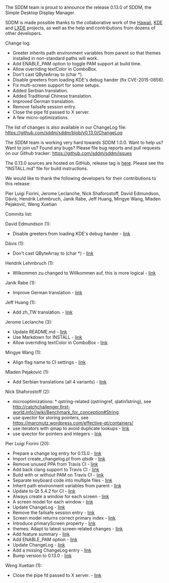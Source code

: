 The SDDM team is proud to announce the release 0.13.0 of SDDM,
the Simple Desktop Display Manager.

SDDM is made possible thanks to the collaborative work of the [Hawaii](http://hawaiios.org),
[KDE](https://www.kde.org) and [LXDE](http://lxqt.org) projects, as well as the help and contributions from dozens
of other developers.

Change log:

 * Greeter inherits path environment variables from parent so that
   themes installed in non-standard paths will work.
 * Add ENABLE_PAM option to toggle PAM support at build time.
 * Allow overriding textColor in ComboBox.
 * Don't cast QByteArray to (char *).
 * Disable greeters from loading KDE's debug hander
   (fix CVE-2015-0856).
 * Fix multi-screen support for some setups.
 * Added Serbian translation.
 * Added Traditional Chinese translation.
 * Improved German translation.
 * Remove failsafe session entry.
 * Close the pipe fd passed to X server.
 * A few micro-optimizations.

The list of changes is also available in our ChangeLog file:
  https://github.com/sddm/sddm/blob/v0.13.0/ChangeLog

The SDDM team is working very hard towards SDDM 1.0.0.
Want to help us? Want to join us? Found any bugs?
Please file bug reports and pull requests on our Github tracker:
  https://github.com/sddm/sddm/issues

The 0.13.0 sources are hosted on GitHub, release tag is [here](https://github.com/sddm/sddm/releases/tag/v0.13.0).
Please see the "INSTALL.md" file for build instructions.

We would like to thank the following developers for their contributions to this release:

Pier Luigi Fiorini, Jerome Leclanche, Nick Shaforostoff, David Edmundson, Dāvis, Hendrik Lehmbruch, Janik Rabe, Jeff Huang, Mingye Wang, Mladen Pejaković, Weng Xuetian

Commits list:

David Edmundson (1):
  * Disable greeters from loading KDE's debug hander - [link](https://github.com/sddm/sddm/commit/4cfed6b)

Dāvis (1):
  * Don't cast QByteArray to (char *) - [link](https://github.com/sddm/sddm/commit/c637727)

Hendrik Lehmbruch (1):
  * Wilkommen zu changed to Willkommen auf, this is more logical - [link](https://github.com/sddm/sddm/commit/ab649ee)

Janik Rabe (1):
  * Improve German translation - [link](https://github.com/sddm/sddm/commit/326249b)

Jeff Huang (1):
  * Add zh_TW translation. - [link](https://github.com/sddm/sddm/commit/fee6a18)

Jerome Leclanche (3):
  * Update README.md - [link](https://github.com/sddm/sddm/commit/9a7bd93)
  * Use Markdown for INSTALL - [link](https://github.com/sddm/sddm/commit/ec347b8)
  * Allow overriding textColor in ComboBox - [link](https://github.com/sddm/sddm/commit/ce9b404)

Mingye Wang (1):
  * Align flag name to CI settings - [link](https://github.com/sddm/sddm/commit/bbafca8)

Mladen Pejaković (1):
  * Add Serbian translations (all 4 variants) - [link](https://github.com/sddm/sddm/commit/9c03d62)

Nick Shaforostoff (2):
  * microoptimizations: * qstring-related (qstringref, qlatin1string), see http://catchchallenger.first-world.info//wiki/Benchmark_for_conception#String
  * use qvector for storing pointers, see https://marcmutz.wordpress.com/effective-qt/containers/
  * use iterators with qmap to avoid duplicate lookups - [link](https://github.com/sddm/sddm/commit/7ac83b7)
  * use qvector for pointers and integers - [link](https://github.com/sddm/sddm/commit/2fd5b4f)

Pier Luigi Fiorini (20):
  * Prepare a change log entry for 0.13.0 - [link](https://github.com/sddm/sddm/commit/cfb21d4)
  * Import create_changelog.pl from qtsdk - [link](https://github.com/sddm/sddm/commit/c841834)
  * Remove unused PPA from Travis CI - [link](https://github.com/sddm/sddm/commit/9f1f9f6)
  * Add back clang support to Travis CI - [link](https://github.com/sddm/sddm/commit/6d67638)
  * Build with or without PAM on Travis CI - [link](https://github.com/sddm/sddm/commit/d6920fd)
  * Separate keyboard code into multiple files - [link](https://github.com/sddm/sddm/commit/4a90d4e)
  * Inherit path environment variables from parent - [link](https://github.com/sddm/sddm/commit/3349d1d)
  * Update to Qt 5.4.2 for CI - [link](https://github.com/sddm/sddm/commit/f829b9e)
  * Always create a window for each screen - [link](https://github.com/sddm/sddm/commit/053765a)
  * A screen model for each window - [link](https://github.com/sddm/sddm/commit/1185a7b)
  * Update ChangeLog - [link](https://github.com/sddm/sddm/commit/a2e36da)
  * Remove the failsafe session entry - [link](https://github.com/sddm/sddm/commit/5583710)
  * Screen model returns correct primary index - [link](https://github.com/sddm/sddm/commit/1d89bc9)
  * Introduce primaryScreen property - [link](https://github.com/sddm/sddm/commit/3be40fc)
  * themes: Adapt to latest screen related changes - [link](https://github.com/sddm/sddm/commit/cf22adb)
  * Add feature summary - [link](https://github.com/sddm/sddm/commit/a83e8e7)
  * Add ENABLE_PAM option - [link](https://github.com/sddm/sddm/commit/bd7872a)
  * Update ChangeLog - [link](https://github.com/sddm/sddm/commit/e286fc2)
  * Add a missing ChangeLog entry - [link](https://github.com/sddm/sddm/commit/ee63707)
  * Bump version to 0.13.0 - [link](https://github.com/sddm/sddm/commit/f3c8104)

Weng Xuetian (1):
  * Close the pipe fd passed to X server. - [link](https://github.com/sddm/sddm/commit/a14de2d)